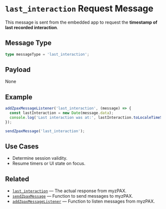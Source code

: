 # `last_interaction` Request Message

This message is sent from the embedded app to request the **timestamp of last recorded interaction**.

## Message Type

```ts
type messageType = 'last_interaction';
```

## Payload

None

## Example

```ts
addZpaxMessageListener('last_interaction', (message) => {
  const lastInteraction = new Date(message.data);
  console.log('Last interaction was at:', lastInteraction.toLocaleTimeString());
});

sendZpaxMessage('last_interaction');
```

## Use Cases

- Determine session validity.
- Resume timers or UI state on focus.

## Related

- [`last_interaction`](../response-message/last_interaction.md) — The actual response from myzPAX.
- [`sendZpaxMessage`](../sendZpaxMessage.md) — Function to send messages to myzPAX.
- [`addZpaxMessageListener`](../addZpaxMessageListener.md) — Function to listen messages from myzPAX.

